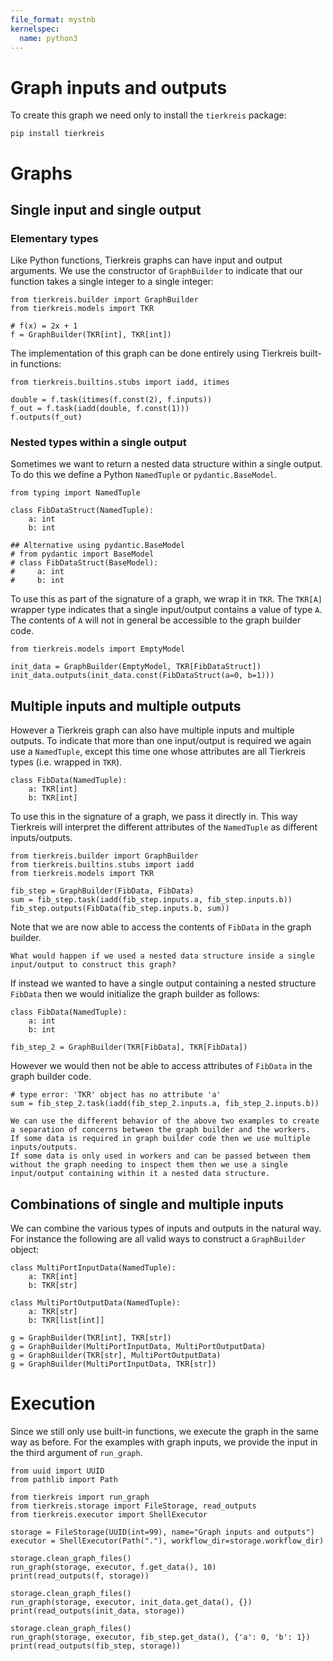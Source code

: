 ```yaml
---
file_format: mystnb
kernelspec:
  name: python3
---
```


# Graph inputs and outputs

To create this graph we need only to install the `tierkreis` package:

```
pip install tierkreis
```

# Graphs

## Single input and single output

### Elementary types

Like Python functions, Tierkreis graphs can have input and output arguments.
We use the constructor of `GraphBuilder` to indicate that our function takes a single integer to a single integer:

```{code-cell} ipython3
from tierkreis.builder import GraphBuilder
from tierkreis.models import TKR

# f(x) = 2x + 1
f = GraphBuilder(TKR[int], TKR[int])
```

The implementation of this graph can be done entirely using Tierkreis built-in functions:

```{code-cell} ipython3
from tierkreis.builtins.stubs import iadd, itimes

double = f.task(itimes(f.const(2), f.inputs))
f_out = f.task(iadd(double, f.const(1)))
f.outputs(f_out)
```

### Nested types within a single output

Sometimes we want to return a nested data structure within a single output.
To do this we define a Python `NamedTuple` or `pydantic.BaseModel`.

```{code-cell} ipython3
from typing import NamedTuple

class FibDataStruct(NamedTuple):
    a: int
    b: int

## Alternative using pydantic.BaseModel
# from pydantic import BaseModel
# class FibDataStruct(BaseModel):
#     a: int
#     b: int
```

To use this as part of the signature of a graph, we wrap it in `TKR`.
The `TKR[A]` wrapper type indicates that a single input/output contains a value of type `A`.
The contents of `A` will not in general be accessible to the graph builder code.

```{code-cell} ipython3
from tierkreis.models import EmptyModel

init_data = GraphBuilder(EmptyModel, TKR[FibDataStruct])
init_data.outputs(init_data.const(FibDataStruct(a=0, b=1)))
```

## Multiple inputs and multiple outputs

However a Tierkreis graph can also have multiple inputs and multiple outputs.
To indicate that more than one input/output is required we again use a `NamedTuple`,
except this time one whose attributes are all Tierkreis types (i.e. wrapped in `TKR`).

```{code-cell} ipython3
class FibData(NamedTuple):
    a: TKR[int]
    b: TKR[int]
```

To use this in the signature of a graph, we pass it directly in.
This way Tierkreis will interpret the different attributes of the `NamedTuple` as different inputs/outputs.

```{code-cell} ipython3
from tierkreis.builder import GraphBuilder
from tierkreis.builtins.stubs import iadd
from tierkreis.models import TKR

fib_step = GraphBuilder(FibData, FibData)
sum = fib_step.task(iadd(fib_step.inputs.a, fib_step.inputs.b))
fib_step.outputs(FibData(fib_step.inputs.b, sum))
```

Note that we are now able to access the contents of `FibData` in the graph builder.

```{note}
What would happen if we used a nested data structure inside a single input/output to construct this graph?
```

If instead we wanted to have a single output containing a nested structure `FibData`
then we would initialize the graph builder as follows:

```{code-cell} ipython3
class FibData(NamedTuple):
    a: int
    b: int

fib_step_2 = GraphBuilder(TKR[FibData], TKR[FibData])
```

However we would then not be able to access attributes of `FibData` in the graph builder code.

```{code} ipython3
# type error: 'TKR' object has no attribute 'a'
sum = fib_step_2.task(iadd(fib_step_2.inputs.a, fib_step_2.inputs.b))
```

```{hint}
We can use the different behavior of the above two examples to create a separation of concerns between the graph builder and the workers.
If some data is required in graph builder code then we use multiple inputs/outputs.
If some data is only used in workers and can be passed between them without the graph needing to inspect them then we use a single input/output containing within it a nested data structure.
```

## Combinations of single and multiple inputs

We can combine the various types of inputs and outputs in the natural way.
For instance the following are all valid ways to construct a `GraphBuilder` object:

```{code-cell} ipython3
class MultiPortInputData(NamedTuple):
    a: TKR[int]
    b: TKR[str]

class MultiPortOutputData(NamedTuple):
    a: TKR[str]
    b: TKR[list[int]]

g = GraphBuilder(TKR[int], TKR[str])
g = GraphBuilder(MultiPortInputData, MultiPortOutputData)
g = GraphBuilder(TKR[str], MultiPortOutputData)
g = GraphBuilder(MultiPortInputData, TKR[str])
```

# Execution

Since we still only use built-in functions, we execute the graph in the same way as before.
For the examples with graph inputs, we provide the input in the third argument of `run_graph`.

```{code-cell} ipython3
from uuid import UUID
from pathlib import Path

from tierkreis import run_graph
from tierkreis.storage import FileStorage, read_outputs
from tierkreis.executor import ShellExecutor

storage = FileStorage(UUID(int=99), name="Graph inputs and outputs")
executor = ShellExecutor(Path("."), workflow_dir=storage.workflow_dir)

storage.clean_graph_files()
run_graph(storage, executor, f.get_data(), 10)
print(read_outputs(f, storage))

storage.clean_graph_files()
run_graph(storage, executor, init_data.get_data(), {})
print(read_outputs(init_data, storage))

storage.clean_graph_files()
run_graph(storage, executor, fib_step.get_data(), {'a': 0, 'b': 1})
print(read_outputs(fib_step, storage))
```
